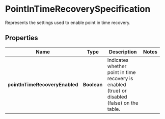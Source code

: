 

# PointInTimeRecoverySpecification

Represents the settings used to enable point in time recovery.

## Properties

| Name | Type | Description | Notes |
|------------ | ------------- | ------------- | -------------|
|**pointInTimeRecoveryEnabled** | **Boolean** | Indicates whether point in time recovery is enabled (true) or disabled (false) on the table. |  |



